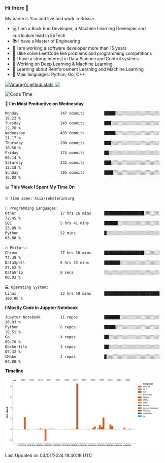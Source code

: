 ### Hi there 👋

My name is Yan and live and work in Russia.

- 💻 I am a Back End Developer, a Machine Learning Developer and curriculum lead in EdTech
- 📚 I have a Master of Engineering
- 🤔 I am working a software developer more than 15 years
- 🌱 I like solve LeetCode like problems and programming competitions
- 📝 I have a strong interest in Data Science and Control systems
- 🔭 Working on Deep Learning & Machine Learning
- 🌱 Learning about Reinforcement Learning and Machine Learning
- 🌟 Main languages: Python, Go, C++

<!--


**yanchick/yanchick** is a ✨ _special_ ✨ repository because its `README.md` (this file) appears on your GitHub profile.

Here are some ideas to get you started:

- I am a self taught Full Stack Developer and a Machine Learning Developer
- 🌱 I’m currently learning ...
- 👯 I’m looking to collaborate on ...
- 🤔 I’m looking for help with ...
- 💬 Ask me about ...
- 📫 How to reach me: ...
- 😄 Pronouns: ...
- ⚡ Fun fact: ...

-->


<a href="https://github.com/anuraghazra/github-readme-stats">
    <img align="center" src="https://github-readme-stats.vercel.app/api?username=yanchick&count_private=true" alt="Anurag's github stats" />
</a>
<a href="https://github.com/anuraghazra/github-readme-stats">
    <img align="center" src="https://github-readme-stats.vercel.app/api/top-langs/?username=yanchick&hide=javascript,html,CSS" />
</a>

<!--START_SECTION:waka-->
![Code Time](http://img.shields.io/badge/Code%20Time-1%2C277%20hrs%2053%20mins-blue)

📅 **I'm Most Productive on Wednesday** 

```text
Monday                   347 commits         █████░░░░░░░░░░░░░░░░░░░░   18.22 % 
Tuesday                  243 commits         ███░░░░░░░░░░░░░░░░░░░░░░   12.76 % 
Wednesday                403 commits         █████░░░░░░░░░░░░░░░░░░░░   21.17 % 
Thursday                 200 commits         ███░░░░░░░░░░░░░░░░░░░░░░   10.50 % 
Friday                   174 commits         ██░░░░░░░░░░░░░░░░░░░░░░░   09.14 % 
Saturday                 232 commits         ███░░░░░░░░░░░░░░░░░░░░░░   12.18 % 
Sunday                   305 commits         ████░░░░░░░░░░░░░░░░░░░░░   16.02 % 
```


📊 **This Week I Spent My Time On** 

```text
🕑︎ Time Zone: Asia/Yekaterinburg

💬 Programming Languages: 
Other                    17 hrs 16 mins      ██████████████████░░░░░░░   72.45 % 
SQL                      5 hrs 41 mins       ██████░░░░░░░░░░░░░░░░░░░   23.89 % 
Python                   52 mins             █░░░░░░░░░░░░░░░░░░░░░░░░   03.66 % 

🔥 Editors: 
Chrome                   17 hrs 16 mins      ██████████████████░░░░░░░   72.45 % 
DataSpell                6 hrs 33 mins       ███████░░░░░░░░░░░░░░░░░░   27.52 % 
DataGrip                 0 secs              ░░░░░░░░░░░░░░░░░░░░░░░░░   00.02 % 

💻 Operating System: 
Linux                    23 hrs 50 mins      █████████████████████████   100.00 % 
```

**I Mostly Code in Jupyter Notebook** 

```text
Jupyter Notebook         11 repos            ███████░░░░░░░░░░░░░░░░░░   26.83 % 
Python                   8 repos             █████░░░░░░░░░░░░░░░░░░░░   19.51 % 
Go                       4 repos             ██░░░░░░░░░░░░░░░░░░░░░░░   09.76 % 
Dockerfile               3 repos             ██░░░░░░░░░░░░░░░░░░░░░░░   07.32 % 
CMake                    2 repos             █░░░░░░░░░░░░░░░░░░░░░░░░   04.88 % 
```



**Timeline**

![Lines of Code chart](https://raw.githubusercontent.com/yanchick/yanchick/main/assets/bar_graph.png)


 Last Updated on 03/01/2024 18:40:18 UTC
<!--END_SECTION:waka-->

